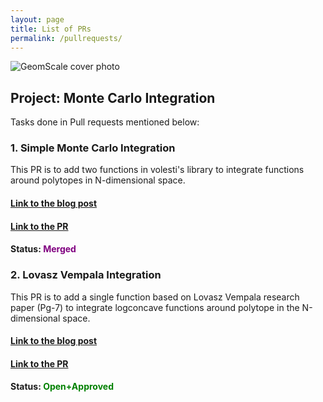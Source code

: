 ```yaml
---
layout: page
title: List of PRs
permalink: /pullrequests/
---
```

![GeomScale cover photo]({{site.baseurl}}/assets/img/logo.png)

## Project: Monte Carlo Integration
Tasks done in Pull requests mentioned below:

### 1. **Simple Monte Carlo Integration**
This PR is to add two functions in volesti's library to integrate functions around polytopes in N-dimensional space. 
#### **[Link to the blog post]({{site.baseurl}}/simple-mc-integration/)**
#### **[Link to the PR](https://github.com/GeomScale/volume_approximation/pull/163)**
#### Status: **<span style="color:purple">Merged</span>**

### 2. **Lovasz Vempala Integration**
This PR is to add a single function based on Lovasz Vempala research paper (Pg-7) to integrate logconcave functions around polytope in the N-dimensional space.
#### **[Link to the blog post]({{site.baseurl}}/lv-mc-integration/)**
#### **[Link to the PR](https://github.com/GeomScale/volume_approximation/pull/170)**
#### Status: **<span style="color:green">Open+Approved</span>**

